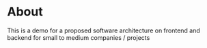 # About
This is a demo for a proposed software architecture on frontend and backend for small to medium companies / projects